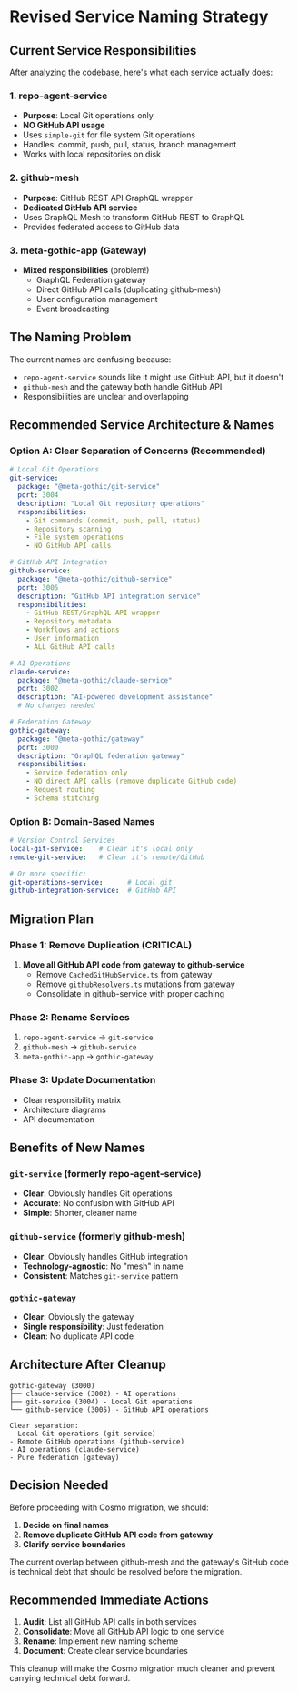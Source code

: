 # Revised Service Naming Strategy

## Current Service Responsibilities

After analyzing the codebase, here's what each service actually does:

### 1. **repo-agent-service**
- **Purpose**: Local Git operations only
- **NO GitHub API usage**
- Uses `simple-git` for file system Git operations
- Handles: commit, push, pull, status, branch management
- Works with local repositories on disk

### 2. **github-mesh**
- **Purpose**: GitHub REST API GraphQL wrapper
- **Dedicated GitHub API service**
- Uses GraphQL Mesh to transform GitHub REST to GraphQL
- Provides federated access to GitHub data

### 3. **meta-gothic-app** (Gateway)
- **Mixed responsibilities** (problem!)
  - GraphQL Federation gateway
  - Direct GitHub API calls (duplicating github-mesh)
  - User configuration management
  - Event broadcasting

## The Naming Problem

The current names are confusing because:
- `repo-agent-service` sounds like it might use GitHub API, but it doesn't
- `github-mesh` and the gateway both handle GitHub API
- Responsibilities are unclear and overlapping

## Recommended Service Architecture & Names

### Option A: Clear Separation of Concerns (Recommended)

```yaml
# Local Git Operations
git-service:
  package: "@meta-gothic/git-service"
  port: 3004
  description: "Local Git repository operations"
  responsibilities:
    - Git commands (commit, push, pull, status)
    - Repository scanning
    - File system operations
    - NO GitHub API calls

# GitHub API Integration  
github-service:
  package: "@meta-gothic/github-service"
  port: 3005
  description: "GitHub API integration service"
  responsibilities:
    - GitHub REST/GraphQL API wrapper
    - Repository metadata
    - Workflows and actions
    - User information
    - ALL GitHub API calls

# AI Operations
claude-service:
  package: "@meta-gothic/claude-service"
  port: 3002
  description: "AI-powered development assistance"
  # No changes needed

# Federation Gateway
gothic-gateway:
  package: "@meta-gothic/gateway"
  port: 3000
  description: "GraphQL federation gateway"
  responsibilities:
    - Service federation only
    - NO direct API calls (remove duplicate GitHub code)
    - Request routing
    - Schema stitching
```

### Option B: Domain-Based Names

```yaml
# Version Control Services
local-git-service:    # Clear it's local only
remote-git-service:   # Clear it's remote/GitHub

# Or more specific:
git-operations-service:      # Local git
github-integration-service:  # GitHub API
```

## Migration Plan

### Phase 1: Remove Duplication (CRITICAL)
1. **Move all GitHub API code from gateway to github-service**
   - Remove `CachedGitHubService.ts` from gateway
   - Remove `githubResolvers.ts` mutations from gateway
   - Consolidate in github-service with proper caching

### Phase 2: Rename Services
1. `repo-agent-service` → `git-service`
2. `github-mesh` → `github-service` 
3. `meta-gothic-app` → `gothic-gateway`

### Phase 3: Update Documentation
- Clear responsibility matrix
- Architecture diagrams
- API documentation

## Benefits of New Names

### `git-service` (formerly repo-agent-service)
- **Clear**: Obviously handles Git operations
- **Accurate**: No confusion with GitHub API
- **Simple**: Shorter, cleaner name

### `github-service` (formerly github-mesh)
- **Clear**: Obviously handles GitHub integration
- **Technology-agnostic**: No "mesh" in name
- **Consistent**: Matches `git-service` pattern

### `gothic-gateway`
- **Clear**: Obviously the gateway
- **Single responsibility**: Just federation
- **Clean**: No duplicate API code

## Architecture After Cleanup

```
gothic-gateway (3000)
├── claude-service (3002) - AI operations
├── git-service (3004) - Local Git operations  
└── github-service (3005) - GitHub API operations

Clear separation:
- Local Git operations (git-service)
- Remote GitHub operations (github-service)
- AI operations (claude-service)
- Pure federation (gateway)
```

## Decision Needed

Before proceeding with Cosmo migration, we should:

1. **Decide on final names**
2. **Remove duplicate GitHub API code from gateway**
3. **Clarify service boundaries**

The current overlap between github-mesh and the gateway's GitHub code is technical debt that should be resolved before the migration.

## Recommended Immediate Actions

1. **Audit**: List all GitHub API calls in both services
2. **Consolidate**: Move all GitHub API logic to one service
3. **Rename**: Implement new naming scheme
4. **Document**: Create clear service boundaries

This cleanup will make the Cosmo migration much cleaner and prevent carrying technical debt forward.